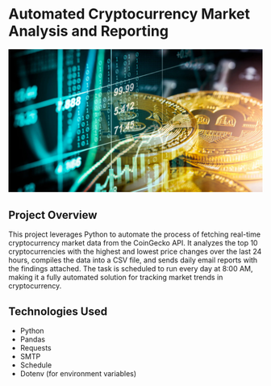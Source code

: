 # Automated Cryptocurrency Market Analysis and Reporting 

<img src="https://github.com/krishnavamsi42/Automated-Cryptocurrency-Market-Analysis-and-Reporting-Project-Using-Python/blob/main/image.webp" width="800"/>

## Project Overview
This project leverages Python to automate the process of fetching real-time cryptocurrency market data from the CoinGecko API. It analyzes the top 10 cryptocurrencies with the highest and lowest price changes over the last 24 hours, compiles the data into a CSV file, and sends daily email reports with the findings attached. The task is scheduled to run every day at 8:00 AM, making it a fully automated solution for tracking market trends in cryptocurrency.

## Technologies Used
- Python
- Pandas
- Requests
- SMTP
- Schedule
- Dotenv (for environment variables)
